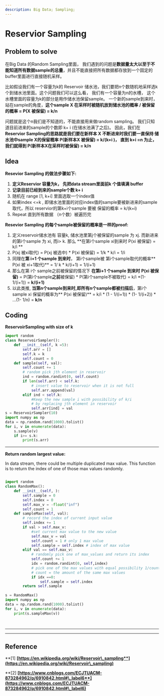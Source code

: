 ```yaml
---
description: Big Data; Sampling;
---
```


# Reservior Sampling

## **Problem to solve**

在Big Data 的Random Sampling里面， 我们遇到的问题是**数据量太大以至于不能知道所有数据sample的总量**，并且不能直接把所有数据都存放到一个固定的buffer里面进行直接随机采样。

比如假设我们有一个容量为k的 Reservoir 储水池，我们要把n个数随机地采样选k个到储水池里面。这个问题我们可以这么看， 我们有一个容量为n的水槽， 这个水槽里面的容量为k的部分是用作储水池保留sample。 一个新的sample到来时，站在sample的角度，**这个sample X 在采样时被随机放到储水池的概率 / 被保留的概率 = P(X 被保留)  = k/n**

问题就是这个n我们是不知道的，不能直接用来做random sampling。 我们只知道目前进来的sample的个数即 k+ i (在储水池满了之后)。 因此，我们在**Reservior Sampling的思路就是我们要在新样本 X 不断进来时我们要一直保持 储水池中sample X的保留概率 P(新样本X 被保留)  = k/(k+i )， 直到 k+i =n 为止，我们就得到 P(新样本X在采样时被保留) = k/n**

## **Idea**

**Resevior Sampling 的做法步骤如下:**

1. **定义Reservior 容量为k， 先把data stream里面前k 个值填满 buffer**
2. **记录目前已经到来的sample个数 k+ i**
3. 随机在 range  \[1, k+i] 里面选取一个index值
4. 如果index <=k , 即储水池里面的对应index值的sample要被新进来的sample取代，所以 reservior的第k+i个sample 要被 保留的概率 = k/(k+i)
5. Repeat 直到所有数据 （n个数）被遍历完

**Resevior Sampling 的每个sample被保留的概率是一样的proof:**

1. 定义reservoir储水池有 容量k, 储水池里第j个被保留的sample 为 xj. 而新进来的第i个sample 为 xi, 而i> k. 那么 **在第i个sample xi到来时 P(xi 被保留) = k/i **
2. &#x20;P(xj 被xi取代) = P(xj 被选中) \* P(xi 被保留) = 1/k \* k/i = 1/i&#x20;
3. 同理在**第 i+1 个sample 到来时**， 第i个sample被 第i个sample取代的概率** P(xi 被 xi+1取代)** = 1/ k \*  k/(i+1)  = 1/(i+1)
4. 那么在第 i个 sample之前被保留的情况下 **在第i+1 个sample 到来时**                     **P(xi 被保留)**  = P(第i个sample**之前**被保留) \* P(第i个sample不被取代) = k/i \*(1- 1/(i+1)) = **k/(i+1)**
5. 以此类推, **当第n个sample到来时,即所有n个sample都被扫描后**，第i个sample xi  保留的概率为** P(xi 被保留)** = k/i \* (1 - 1/(i+1)) \* (1- 1/(i+2)) \* ...(1- 1/n) = **k/n**

## **Coding**

**ReservoirSampling with size of k**

```python
import random
class ReservoirSampler():
    def __init__(self, k =5):
        self.arr = []
        self.k = k
        self.count = 0
    def sample(self, val):
        self.count += 1
        # random pick jth element in reservoir
        ind = random.randint(0, self.count)
        if len(self.arr) < self.k:
            # insert value to reservoir when it is not full
            self.arr.append(val)
        elif ind < self.k:
            #Keep the new sample i with possibility of k/i
            # by replacing jth element in reservoir
            self.arr[ind] = val
s = ReservoirSampler(10)
import numpy as np
data = np.random.rand(1000).tolist()
for i, v in enumerate(data):
    s.sample(v)
    if i>= s.k:
        print(s.arr)
```

****

**Return random largest value:**

In data stream, there could be multiple duplicated max value. This function is to return the index of one of those max values randomly.

```python

import random
class RandomMax():
    def __init__(self, ):
        self.sample = 0
        self.index = 0
        self.max_v = -float("inf")
        self.count = 1
    def sampleMax(self, val):
        # record the index of current input value
        self.index += 1
        if val > self.max_v:
            #set current max value to the new value
            self.max_v = val
            self.count = 1 # only 1 max value
            self.sample = self.index # index of max value
        elif val == self.max_v:
            # randomly pick one of max_values and return its index 
            self.count += 1 
            idx = random.randint(0, self,index)
            # pick one of the max values with equal possibility 1/count,
            # count = the amount of the same max values
            if idx ==0:
                self.sample = self.index
        return self.sample
    
s = RandomMax()
import numpy as np
data = np.random.rand(1000).tolist()
for i, v in enumerate(data):
    print(s.sampleMax(v))
    



```

****

****

## **Reference**

**\[1] **[**https://en.wikipedia.org/wiki/Reservoir\_sampling**](https://en.wikipedia.org/wiki/Reservoir\_sampling)****

**\[2]  **[**https://www.cnblogs.com/ECJTUACM-873284962/p/6910842.html#\_label6**](https://www.cnblogs.com/ECJTUACM-873284962/p/6910842.html#\_label6)****





